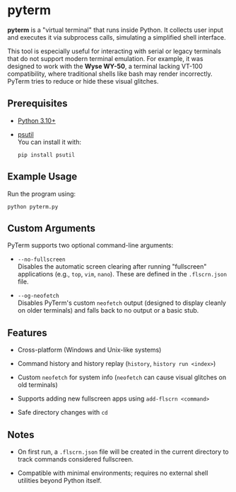 # pyterm

**pyterm** is a "virtual terminal" that runs inside Python. It collects user input and executes it via subprocess calls, simulating a simplified shell interface.

This tool is especially useful for interacting with serial or legacy terminals that do not support modern terminal emulation. For example, it was designed to work with the **Wyse WY-50**, a terminal lacking VT-100 compatibility, where traditional shells like bash may render incorrectly. PyTerm tries to reduce or hide these visual glitches.

## Prerequisites

- [Python 3.10+](https://www.python.org/)

- [psutil](https://pypi.org/project/psutil/)  
  You can install it with:
  
  `pip install psutil`

## Example Usage

Run the program using:

`python pyterm.py`

## Custom Arguments

PyTerm supports two optional command-line arguments:

- `--no-fullscreen`  
  Disables the automatic screen clearing after running "fullscreen" applications (e.g., `top`, `vim`, `nano`). These are defined in the `.flscrn.json` file.

- `--og-neofetch`  
  Disables PyTerm's custom `neofetch` output (designed to display cleanly on older terminals) and falls back to no output or a basic stub.

## Features

- Cross-platform (Windows and Unix-like systems)

- Command history and history replay (`history`, `history run <index>`)

- Custom `neofetch` for system info (`neofetch` can cause visual glitches on old terminals)

- Supports adding new fullscreen apps using `add-flscrn <command>`

- Safe directory changes with `cd`

## Notes

- On first run, a `.flscrn.json` file will be created in the current directory to track commands considered fullscreen.

- Compatible with minimal environments; requires no external shell utilities beyond Python itself.
